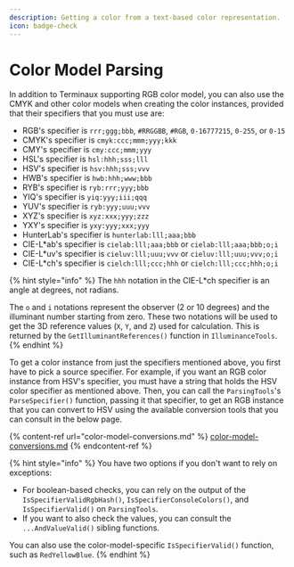 ```yaml
---
description: Getting a color from a text-based color representation.
icon: badge-check
---
```


# Color Model Parsing

In addition to Terminaux supporting RGB color model, you can also use the CMYK and other color models when creating the color instances, provided that their specifiers that you must use are:

* RGB's specifier is `rrr;ggg;bbb`, `#RRGGBB`, `#RGB`, `0-16777215`, `0-255`, or `0-15`
* CMYK's specifier is `cmyk:ccc;mmm;yyy;kkk`
* CMY's specifier is `cmy:ccc;mmm;yyy`
* HSL's specifier is `hsl:hhh;sss;lll`
* HSV's specifier is `hsv:hhh;sss;vvv`
* HWB's specifier is `hwb:hhh;www;bbb`
* RYB's specifier is `ryb:rrr;yyy;bbb`
* YIQ's specifier is `yiq:yyy;iii;qqq`
* YUV's specifier is `ryb:yyy;uuu;vvv`
* XYZ's specifier is `xyz:xxx;yyy;zzz`
* YXY's specifier is `yxy:yyy;xxx;yyy`
* HunterLab's specifier is `hunterlab:lll;aaa;bbb`
* CIE-L\*ab's specifier is `cielab:lll;aaa;bbb` or `cielab:lll;aaa;bbb;o;i`
* CIE-L\*uv's specifier is `cieluv:lll;uuu;vvv` or `cieluv:lll;uuu;vvv;o;i`
* CIE-L\*ch's specifier is `cielch:lll;ccc;hhh` or `cielch:lll;ccc;hhh;o;i`

{% hint style="info" %}
The `hhh` notation in the CIE-L\*ch specifier is an angle at degrees, not radians.

The `o` and `i` notations represent the observer (2 or 10 degrees) and the illuminant number starting from zero. These two notations will be used to get the 3D reference values (`X`, `Y`, and `Z`) used for calculation. This is returned by the `GetIlluminantReferences()` function in `IlluminanceTools`.
{% endhint %}

To get a color instance from just the specifiers mentioned above, you first have to pick a source specifier. For example, if you want an RGB color instance from HSV's specifier, you must have a string that holds the HSV color specifier as mentioned above. Then, you can call the `ParsingTools`'s `ParseSpecifier()` function, passing it that specifier, to get an RGB instance that you can convert to HSV using the available conversion tools that you can consult in the below page.

{% content-ref url="color-model-conversions.md" %}
[color-model-conversions.md](color-model-conversions.md)
{% endcontent-ref %}

{% hint style="info" %}
You have two options if you don't want to rely on exceptions:

* For boolean-based checks, you can rely on the output of the `IsSpecifierValidRgbHash()`, `IsSpecifierConsoleColors()`, and `IsSpecifierValid()` on `ParsingTools`.
* If you want to also check the values, you can consult the `...AndValueValid()` sibling functions.

You can also use the color-model-specific `IsSpecifierValid()` function, such as `RedYellowBlue`.
{% endhint %}

